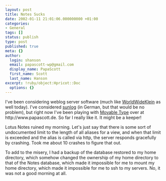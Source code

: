 ```yaml
---
layout: post
title: Notes Sucks
date: 2002-01-11 21:01:06.000000000 +01:00
categories:
- General
tags: []
status: publish
type: post
published: true
meta: {}
author:
  login: shanson
  email: papascott-wp@gmail.com
  display_name: PapaScott
  first_name: Scott
  last_name: Hanson
excerpt: !ruby/object:Hpricot::Doc
  options: {}
---
```

<p>I've been considering weblog server software (much like <a href="http://www.nothingbutthetruth.de/stories.php?story=02/01/11/4320090">WorldWideKlein</a> as well today). I've considered <a href="http://www.sunlog.ch/">sunlog</a> (in German, but that would be no problem), but right now I've been playing with <a href="http://www.movabletype.org">Movable Type</a> over at http://www.papascott.de. So far I really like it. It might be a keeper!</p>
<p>Lotus Notes ruined my morning. Let's just say that there is some sort of undocumented limit to the length of all aliases for a view, and when that limit is exceeded and the alias is called via http, the server responds gracefully by crashing. Took me about 10 crashes to figure that out.</p>
<p>To add to the misery, I had a backup of the database restored to my home directory, which somehow changed the ownership of my home directory to that of the Notes database, which made it impossible for me to mount my home directory, which made it impossible for me to ssh to my servers. No, it was not a good morning at all.</p>
